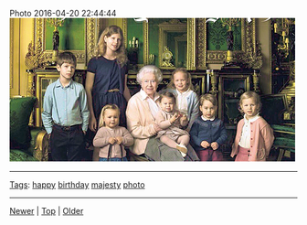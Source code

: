 <!--
title: Photo 2016-04-20 22
date: 2020-06-28T14:51:45.093Z
tags: happy, birthday, majesty, photo
-->





Photo 2016-04-20 22:44:44
![](143134379242-0.png)

<!--BOTTOM-POST-NAVIGATION-->
---

[Tags](tags.md): [happy](tag-happy.md) [birthday](tag-birthday.md) [majesty](tag-majesty.md) [photo](tag-photo.md)

---

[Newer](142469124562.md) | [Top](index.md) | [Older](143425514722.md)